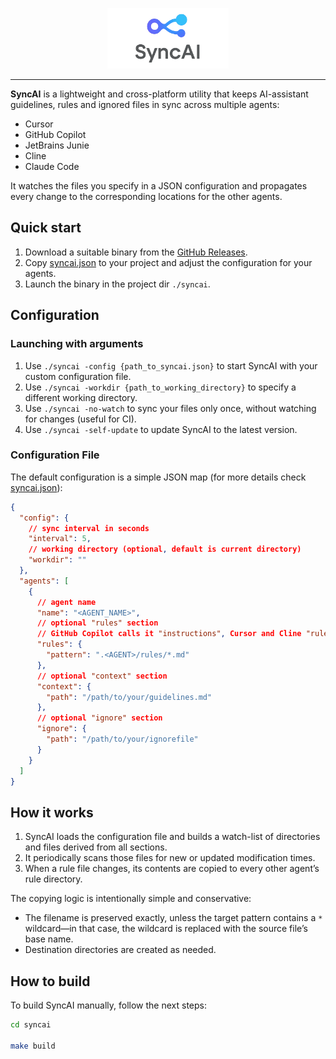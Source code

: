 <p align="center">
    <picture>
        <img src="https://github.com/flowmitry/syncai/raw/main/doc/assets/syncai_github.png" width="194">
    </picture>
</p>

---

**SyncAI** is a lightweight and cross-platform utility that keeps AI-assistant guidelines, rules and ignored files in sync across multiple
agents:

* Cursor
* GitHub Copilot
* JetBrains Junie
* Cline
* Claude Code

It watches the files you specify in a JSON configuration and propagates every change to the corresponding locations for
the other agents.

## Quick start

1. Download a suitable binary from the [GitHub Releases](https://github.com/flowmitry/syncai/releases).
2. Copy [syncai.json](syncai.json) to your project and adjust the configuration for your agents.
3. Launch the binary in the project dir `./syncai`.

## Configuration

### Launching with arguments

1. Use `./syncai -config {path_to_syncai.json}` to start SyncAI with your custom configuration file.
2. Use `./syncai -workdir {path_to_working_directory}` to specify a different working directory.
3. Use `./syncai -no-watch` to sync your files only once, without watching for changes  (useful for CI).
4. Use `./syncai -self-update` to update SyncAI to the latest version.

### Configuration File

The default configuration is a simple JSON map (for more details check [syncai.json](syncai.json)):

```json
{
  "config": {
    // sync interval in seconds
    "interval": 5,
    // working directory (optional, default is current directory)
    "workdir": ""
  },
  "agents": [
    {
      // agent name
      "name": "<AGENT_NAME>",
      // optional "rules" section
      // GitHub Copilot calls it "instructions", Cursor and Cline "rules"
      "rules": {
        "pattern": ".<AGENT>/rules/*.md"
      },
      // optional "context" section
      "context": {
        "path": "/path/to/your/guidelines.md"
      },
      // optional "ignore" section
      "ignore": {
        "path": "/path/to/your/ignorefile"
      }
    }
  ]
}
```

## How it works

1. SyncAI loads the configuration file and builds a watch-list of directories and files derived from all sections.
2. It periodically scans those files for new or updated modification times.
3. When a rule file changes, its contents are copied to every other agent’s rule directory.

The copying logic is intentionally simple and conservative:

* The filename is preserved exactly, unless the target pattern contains a `*` wildcard—in that case, the wildcard is
  replaced with the source file’s base name.
* Destination directories are created as needed.


## How to build

To build SyncAI manually, follow the next steps:

```bash
cd syncai

make build
```
